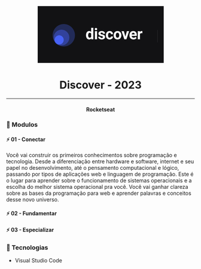 <div align="center">
    <img src="./logo-discover.png">
    <h1>Discover - 2023</h1>
    <hr>
    <h4>Rocketseat</h4>
</div>

### :memo: Modulos

#### :zap: 01 - Conectar
<p>
Você vai construir os primeiros conhecimentos sobre programação e tecnologia. Desde a diferenciação entre hardware e software, internet e seu papel no desenvolvimento, até o pensamento computacional e lógico, passando por tipos de aplicações web e linguagem de programação. Este é o lugar para aprender sobre o funcionamento de sistemas operacionais e a escolha do melhor sistema operacional pra você. Você vai ganhar clareza sobre as bases da programação para web e aprender palavras e conceitos desse novo universo.
</p>

#### :zap: 02 - Fundamentar

#### :zap: 03 - Especializar


### :hammer: Tecnologias

 <ul>
    <li>Visual Studio Code</li>
</ul>
